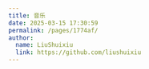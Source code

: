 ```yaml
---
title: 音乐
date: 2025-03-15 17:30:59
permalink: /pages/1774af/
author: 
  name: LiuShuixiu
  link: https://github.com/liushuixiu
---
```


